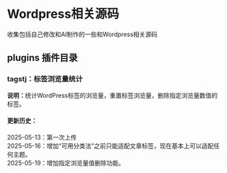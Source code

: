 <h1>Wordpress相关源码</h1>
收集包括自己修改和AI制作的一些和Wordpress相关源码

<h2>plugins 插件目录</h2>
<h3>tagstj：标签浏览量统计</h3>
<b>说明：</b>统计WordPress标签的浏览量，重置标签浏览量，删除指定浏览量数值的标签。
<h4>更新历史：</h4>
2025-05-13：第一次上传</br>
2025-05-16：增加“可用分类法”之前只能适配文章标签，现在基本上可以适配任何主题。</br>
2025-05-19：增加指定浏览量值删除功能。</br>